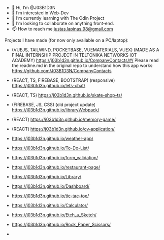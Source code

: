 - 👋 Hi, I’m @J03B1D3N
- 👀 I’m interested in Web-Dev
- 🌱 I’m currently learning with The Odin Project
- 💞️ I’m looking to collaborate on anything front-end.
- 📫 How to reach me justas.lapinas.98@gmail.com

Projects I have made (for now only available on a PC/laptop):
- (VUEJS, TAILWIND, POCKETBASE, VUEMATERIALS, VUEX) (MADE AS A FINAL INTERNSHIP PROJECT IN TELTONIKA NETWORKS IOT ACADEMY) https://j03b1d3n.github.io/CompanyContacts/#/
  Please read the readme.md in the original repo to understand how this app works: https://github.com/J03B1D3N/CompanyContacts

- (REACT, TS, FIREBASE, BOOTSTRAP) (responsive) https://j03b1d3n.github.io/lets-chat/
- (REACT, TS) https://j03b1d3n.github.io/skate-shop-ts/
- (FIREBASE, JS, CSS) (old project update) https://j03b1d3n.github.io/libraryWebpack/

- (REACT) https://j03b1d3n.github.io/memory-game/
- (REACT) https://j03b1d3n.github.io/cv-application/
- https://j03b1d3n.github.io/weather-app/

- https://j03b1d3n.github.io/To-Do-List/
- https://j03b1d3n.github.io/form_validation/
- https://j03b1d3n.github.io/restaurant-page/

- https://j03b1d3n.github.io/Library/
- https://j03b1d3n.github.io/Dashboard/
- https://j03b1d3n.github.io/tic-tac-toe/

- https://j03b1d3n.github.io/Calculator/
- https://j03b1d3n.github.io/Etch_a_Sketch/
- https://j03b1d3n.github.io/Rock_Paper_Scissors/
- 
<!---
J03B1D3N/J03B1D3N is a ✨ special ✨ repository because its `README.md` (this file) appears on your GitHub profile.
You can click the Preview link to take a look at your changes.
--->
